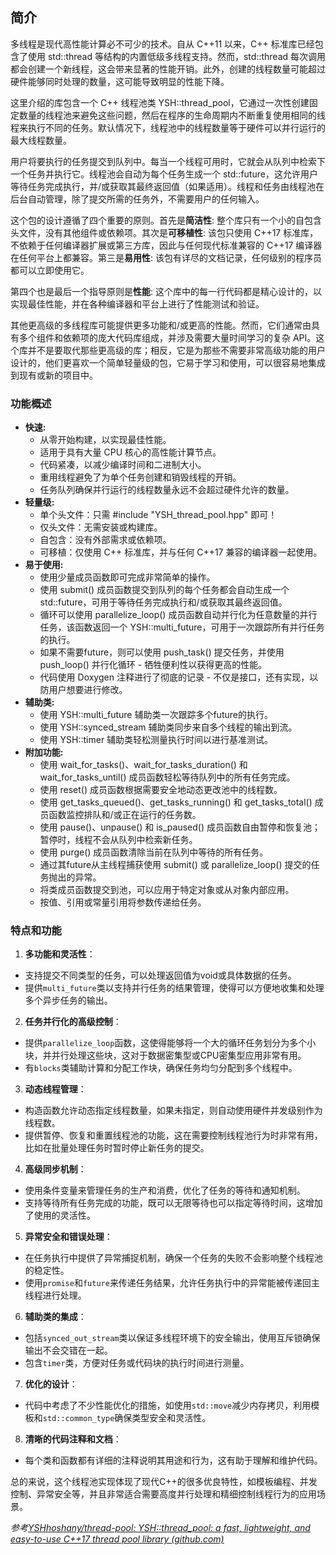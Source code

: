 ## 简介

多线程是现代高性能计算必不可少的技术。自从 C++11 以来，C++ 标准库已经包含了使用 std::thread 等结构的内置低级多线程支持。然而，std::thread 每次调用都会创建一个新线程，这会带来显著的性能开销。此外，创建的线程数量可能超过硬件能够同时处理的数量，这可能导致明显的性能下降。

这里介绍的库包含一个 C++ 线程池类 YSH::thread_pool，它通过一次性创建固定数量的线程池来避免这些问题，然后在程序的生命周期内不断重复使用相同的线程来执行不同的任务。默认情况下，线程池中的线程数量等于硬件可以并行运行的最大线程数量。

用户将要执行的任务提交到队列中。每当一个线程可用时，它就会从队列中检索下一个任务并执行它。线程池会自动为每个任务生成一个 std::future，这允许用户等待任务完成执行，并/或获取其最终返回值（如果适用）。线程和任务由线程池在后台自动管理，除了提交所需的任务外，不需要用户的任何输入。

这个包的设计遵循了四个重要的原则。首先是**简洁性**: 整个库只有一个小的自包含头文件，没有其他组件或依赖项。其次是**可移植性**: 该包只使用 C++17 标准库，不依赖于任何编译器扩展或第三方库，因此与任何现代标准兼容的 C++17 编译器在任何平台上都兼容。第三是**易用性**: 该包有详尽的文档记录，任何级别的程序员都可以立即使用它。

第四个也是最后一个指导原则是**性能**: 这个库中的每一行代码都是精心设计的，以实现最佳性能，并在各种编译器和平台上进行了性能测试和验证。

其他更高级的多线程库可能提供更多功能和/或更高的性能。然而，它们通常由具有多个组件和依赖项的庞大代码库组成，并涉及需要大量时间学习的复杂 API。这个库并不是要取代那些更高级的库；相反，它是为那些不需要非常高级功能的用户设计的，他们更喜欢一个简单轻量级的包，它易于学习和使用，可以很容易地集成到现有或新的项目中。

### 功能概述

- **快速:**
  - 从零开始构建，以实现最佳性能。
  - 适用于具有大量 CPU 核心的高性能计算节点。
  - 代码紧凑，以减少编译时间和二进制大小。
  - 重用线程避免了为单个任务创建和销毁线程的开销。
  - 任务队列确保并行运行的线程数量永远不会超过硬件允许的数量。
- **轻量级:**
  - 单个头文件：只需 #include "YSH_thread_pool.hpp" 即可！
  - 仅头文件：无需安装或构建库。
  - 自包含：没有外部需求或依赖项。
  - 可移植：仅使用 C++ 标准库，并与任何 C++17 兼容的编译器一起使用。
- **易于使用:**
  - 使用少量成员函数即可完成非常简单的操作。
  - 使用 submit() 成员函数提交到队列的每个任务都会自动生成一个 std::future，可用于等待任务完成执行和/或获取其最终返回值。
  - 循环可以使用 parallelize_loop() 成员函数自动并行化为任意数量的并行任务，该函数返回一个 YSH::multi_future，可用于一次跟踪所有并行任务的执行。
  - 如果不需要future，则可以使用 push_task() 提交任务，并使用 push_loop() 并行化循环 - 牺牲便利性以获得更高的性能。
  - 代码使用 Doxygen 注释进行了彻底的记录 - 不仅是接口，还有实现，以防用户想要进行修改。
- **辅助类:**
  - 使用 YSH::multi_future 辅助类一次跟踪多个future的执行。
  - 使用 YSH::synced_stream 辅助类同步来自多个线程的输出到流。
  - 使用 YSH::timer 辅助类轻松测量执行时间以进行基准测试。
- **附加功能:**
  - 使用 wait_for_tasks()、wait_for_tasks_duration() 和 wait_for_tasks_until() 成员函数轻松等待队列中的所有任务完成。
  - 使用 reset() 成员函数根据需要安全地动态更改池中的线程数。
  - 使用 get_tasks_queued()、get_tasks_running() 和 get_tasks_total() 成员函数监控排队和/或正在运行的任务数。
  - 使用 pause()、unpause() 和 is_paused() 成员函数自由暂停和恢复池；暂停时，线程不会从队列中检索新任务。
  - 使用 purge() 成员函数清除当前在队列中等待的所有任务。
  - 通过其future从主线程捕获使用 submit() 或 parallelize_loop() 提交的任务抛出的异常。
  - 将类成员函数提交到池，可以应用于特定对象或从对象内部应用。
  - 按值、引用或常量引用将参数传递给任务。

### 特点和功能

1. **多功能和灵活性**：
  - 支持提交不同类型的任务，可以处理返回值为void或具体数据的任务。
  - 提供`multi_future`类以支持并行任务的结果管理，使得可以方便地收集和处理多个异步任务的输出。

2. **任务并行化的高级控制**：
  - 提供`parallelize_loop`函数，这使得能够将一个大的循环任务划分为多个小块，并并行处理这些块，这对于数据密集型或CPU密集型应用非常有用。
  - 有`blocks`类辅助计算和分配工作块，确保任务均匀分配到多个线程中。

3. **动态线程管理**：
  - 构造函数允许动态指定线程数量，如果未指定，则自动使用硬件并发级别作为线程数。
  - 提供暂停、恢复和重置线程池的功能，这在需要控制线程池行为时非常有用，比如在批量处理任务时暂时停止新任务的提交。

4. **高级同步机制**：
  - 使用条件变量来管理任务的生产和消费，优化了任务的等待和通知机制。
  - 支持等待所有任务完成的功能，既可以无限等待也可以指定等待时间，这增加了使用的灵活性。

5. **异常安全和错误处理**：
  - 在任务执行中提供了异常捕捉机制，确保一个任务的失败不会影响整个线程池的稳定性。
  - 使用`promise`和`future`来传递任务结果，允许任务执行中的异常能被传递回主线程进行处理。

6. **辅助类的集成**：
  - 包括`synced_out_stream`类以保证多线程环境下的安全输出，使用互斥锁确保输出不会交错在一起。
  - 包含`timer`类，方便对任务或代码块的执行时间进行测量。

7. **优化的设计**：
  - 代码中考虑了不少性能优化的措施，如使用`std::move`减少内存拷贝，利用模板和`std::common_type`确保类型安全和灵活性。

8. **清晰的代码注释和文档**：
  - 每个类和函数都有详细的注释说明其用途和行为，这有助于理解和维护代码。

总的来说，这个线程池实现体现了现代C++的很多优良特性，如模板编程、并发控制、异常安全等，并且非常适合需要高度并行处理和精细控制线程行为的应用场景。

*参考[YSHhoshany/thread-pool: YSH::thread_pool: a fast, lightweight, and easy-to-use C++17 thread pool library (github.com)](https://github.com/YSHhoshany/thread-pool)*

